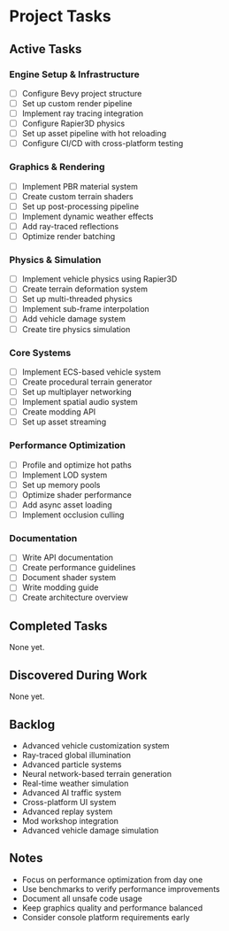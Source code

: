 # Project Tasks

## Active Tasks

### Engine Setup & Infrastructure
- [ ] Configure Bevy project structure
- [ ] Set up custom render pipeline
- [ ] Implement ray tracing integration
- [ ] Configure Rapier3D physics
- [ ] Set up asset pipeline with hot reloading
- [ ] Configure CI/CD with cross-platform testing

### Graphics & Rendering
- [ ] Implement PBR material system
- [ ] Create custom terrain shaders
- [ ] Set up post-processing pipeline
- [ ] Implement dynamic weather effects
- [ ] Add ray-traced reflections
- [ ] Optimize render batching

### Physics & Simulation
- [ ] Implement vehicle physics using Rapier3D
- [ ] Create terrain deformation system
- [ ] Set up multi-threaded physics
- [ ] Implement sub-frame interpolation
- [ ] Add vehicle damage system
- [ ] Create tire physics simulation

### Core Systems
- [ ] Implement ECS-based vehicle system
- [ ] Create procedural terrain generator
- [ ] Set up multiplayer networking
- [ ] Implement spatial audio system
- [ ] Create modding API
- [ ] Set up asset streaming

### Performance Optimization
- [ ] Profile and optimize hot paths
- [ ] Implement LOD system
- [ ] Set up memory pools
- [ ] Optimize shader performance
- [ ] Add async asset loading
- [ ] Implement occlusion culling

### Documentation
- [ ] Write API documentation
- [ ] Create performance guidelines
- [ ] Document shader system
- [ ] Write modding guide
- [ ] Create architecture overview

## Completed Tasks
None yet.

## Discovered During Work
None yet.

## Backlog
- Advanced vehicle customization system
- Ray-traced global illumination
- Advanced particle systems
- Neural network-based terrain generation
- Real-time weather simulation
- Advanced AI traffic system
- Cross-platform UI system
- Advanced replay system
- Mod workshop integration
- Advanced vehicle damage simulation

## Notes
- Focus on performance optimization from day one
- Use benchmarks to verify performance improvements
- Document all unsafe code usage
- Keep graphics quality and performance balanced
- Consider console platform requirements early 